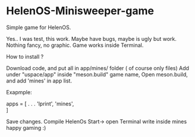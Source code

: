# HelenOS-Minisweeper-game
Simple game for HelenOS. 

Yes.. I was test, this work.
Maybe have bugs, maybe is ugly but work.
Nothing fancy, no graphic.
Game works inside Terminal.


How to install ?


Download code,  and put all in app/mines/  folder ( of course only files)
Add under "uspace/app" inside "meson.build" game name,
Open meson.build, and add 'mines' in app list. 

Exapmple:

apps = [
.
.
.
'lprint',
'mines',   
]

Save changes.
Compile HelenOs
Start-> open Terminal
write inside mines
happy gaming :)

